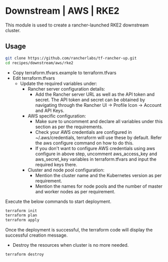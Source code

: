 # Downstream | AWS | RKE2

This module is used to create a rancher-launched RKE2 downstream cluster.

## Usage

```bash
git clone https://github.com/rancherlabs/tf-rancher-up.git
cd recipes/downstream/aws/rke2
```

- Copy terraform.tfvars.example to terraform.tfvars
- Edit terraform.tfvars
    - Update the required variables under:
        - Rancher server configuration details:
            - Add the Rancher server URL as well as the API token and secret. The API token and secret can be obtained by navigating through the Rancher UI -> Profile Icon -> Account and API Keys.
        - AWS  specific configuration:
            - Make sure to uncomment and declare all variables under this section as per the requirements.
            - Check your AWS credentials are configured in ~/.aws/credentials, terraform will use these by default. Refer the aws configure command on how to do this.
            - If you don't want to configure AWS credentials using aws configure in above step, uncomment aws_access_key and aws_secret_key variables in terraform.tfvars and input the required keys there.
        - Cluster and node pool configuration:
            - Mention the cluster name and the Kubernetes version as per requirement.
            - Mention the names for node pools and the number of master and worker nodes as per requirement.  

Execute the below commands to start deployment.

```bash
terraform init
terraform plan
terraform apply
```

Once the deployment is successful, the terraform code will display the successful creation message.

- Destroy the resources when cluster is no more needed.
```bash
terraform destroy
```